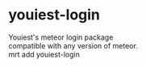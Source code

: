 youiest-login
=============

Youiest's meteor login package<br/>
compatible with any version of meteor.<br/>
mrt add youiest-login<br/>
